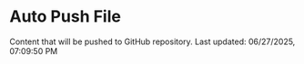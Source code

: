 # Auto Push File

Content that will be pushed to GitHub repository.
Last updated: 06/27/2025, 07:09:50 PM